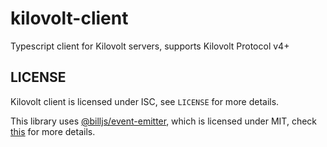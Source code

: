 # kilovolt-client

Typescript client for Kilovolt servers, supports Kilovolt Protocol v4+

## LICENSE

Kilovolt client is licensed under ISC, see `LICENSE` for more details.

This library uses [@billjs/event-emitter](https://github.com/billjs/event-emitter), which is licensed under MIT, check [this](https://github.com/billjs/event-emitter/blob/master/LICENSE) for more details.
